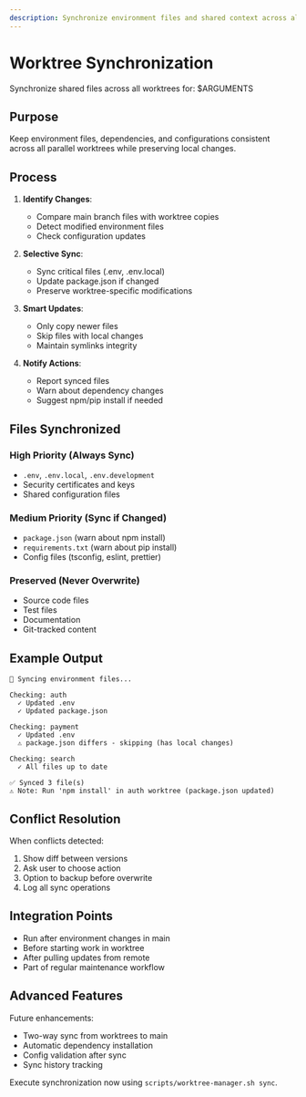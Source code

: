 ```yaml
---
description: Synchronize environment files and shared context across all worktrees
---
```


# Worktree Synchronization

Synchronize shared files across all worktrees for: $ARGUMENTS

## Purpose
Keep environment files, dependencies, and configurations consistent across all parallel worktrees while preserving local changes.

## Process

1. **Identify Changes**:
   - Compare main branch files with worktree copies
   - Detect modified environment files
   - Check configuration updates

2. **Selective Sync**:
   - Sync critical files (.env, .env.local)
   - Update package.json if changed
   - Preserve worktree-specific modifications

3. **Smart Updates**:
   - Only copy newer files
   - Skip files with local changes
   - Maintain symlinks integrity

4. **Notify Actions**:
   - Report synced files
   - Warn about dependency changes
   - Suggest npm/pip install if needed

## Files Synchronized

### High Priority (Always Sync)
- `.env`, `.env.local`, `.env.development`
- Security certificates and keys
- Shared configuration files

### Medium Priority (Sync if Changed)
- `package.json` (warn about npm install)
- `requirements.txt` (warn about pip install)
- Config files (tsconfig, eslint, prettier)

### Preserved (Never Overwrite)
- Source code files
- Test files
- Documentation
- Git-tracked content

## Example Output

```
🔄 Syncing environment files...

Checking: auth
  ✓ Updated .env
  ✓ Updated package.json

Checking: payment
  ✓ Updated .env
  ⚠ package.json differs - skipping (has local changes)

Checking: search
  ✓ All files up to date

✅ Synced 3 file(s)
⚠ Note: Run 'npm install' in auth worktree (package.json updated)
```

## Conflict Resolution

When conflicts detected:
1. Show diff between versions
2. Ask user to choose action
3. Option to backup before overwrite
4. Log all sync operations

## Integration Points

- Run after environment changes in main
- Before starting work in worktree
- After pulling updates from remote
- Part of regular maintenance workflow

## Advanced Features

Future enhancements:
- Two-way sync from worktrees to main
- Automatic dependency installation
- Config validation after sync
- Sync history tracking

Execute synchronization now using `scripts/worktree-manager.sh sync`.